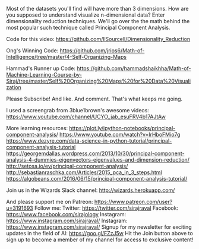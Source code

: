 Most of the datasets you'll find will have more than 3 dimensions. How are you supposed to understand visualize n-dimensional data? Enter dimensionality reduction techniques. We'll go over the the math behind the most popular such technique called Principal Component Analysis.

Code for this video:
https://github.com/llSourcell/Dimensionality_Reduction

Ong's Winning Code:
https://github.com/jrios6/Math-of-Intelligence/tree/master/4-Self-Organizing-Maps

Hammad's Runner up Code:
https://github.com/hammadshaikhha/Math-of-Machine-Learning-Course-by-Siraj/tree/master/Self%20Organizing%20Maps%20for%20Data%20Visualization

Please Subscribe! And like. And comment. That's what keeps me going.

I used a screengrab from 3blue1brown's awesome videos: https://www.youtube.com/channel/UCYO_jab_esuFRV4b17AJtAw

More learning resources:
https://plot.ly/ipython-notebooks/principal-component-analysis/
https://www.youtube.com/watch?v=lrHboFMio7g
https://www.dezyre.com/data-science-in-python-tutorial/principal-component-analysis-tutorial
https://georgemdallas.wordpress.com/2013/10/30/principal-component-analysis-4-dummies-eigenvectors-eigenvalues-and-dimension-reduction/
http://setosa.io/ev/principal-component-analysis/
http://sebastianraschka.com/Articles/2015_pca_in_3_steps.html
https://algobeans.com/2016/06/15/principal-component-analysis-tutorial/

Join us in the Wizards Slack channel:
http://wizards.herokuapp.com/

And please support me on Patreon:
https://www.patreon.com/user?u=3191693
Follow me:
Twitter: https://twitter.com/sirajraval
Facebook: https://www.facebook.com/sirajology Instagram: https://www.instagram.com/sirajraval/ Instagram: https://www.instagram.com/sirajraval/ 
Signup for my newsletter for exciting updates in the field of AI:
https://goo.gl/FZzJ5w
Hit the Join button above to sign up to become a member of my channel for access to exclusive content!
